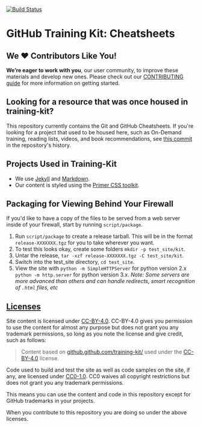 [![Build Status](https://travis-ci.org/github/training-kit.svg?branch=master)](https://travis-ci.org/github/training-kit)

# GitHub Training Kit: Cheatsheets

## We :heart: Contributors Like You!

**We’re eager to work with you**, our user community, to improve these materials and develop new ones. Please check out our [CONTRIBUTING guide](https://github.com/github/training-kit/blob/master/CONTRIBUTING.md) for more information on getting started.

## Looking for a resource that was once housed in training-kit?

This repository currently contains the Git and GitHub Cheatsheets. If you're looking for a project that used to be housed here, such as On-Demand training, reading lists, videos, and book recommendations, see [this commit](https://github.com/github/training-kit/tree/4fbf180e980ef973ba4cc4b8ef3d5f278ddc8c08) in the repository's history.

## Projects Used in Training-Kit

- We use [Jekyll](https://jekyllrb.com/) and [Markdown](https://guides.github.com/features/mastering-markdown/).
- Our content is styled using the [Primer CSS toolkit](https://github.com/primer/primer-css).

## Packaging for Viewing Behind Your Firewall

If you'd like to have a copy of the files to be served from a web server inside of your firewall, start by running `script/package`.

1. Run `script/package` to create a release tarball. This will be in the format `release-XXXXXXX.tgz` for you to take wherever you want.
2. To test this looks okay, create some folders `mkdir -p test_site/kit`.
3. Untar the release, `tar -xzf release-XXXXXXX.tgz -C test_site/kit`.
4. Switch into the test_site directory, `cd test_site`.
5. View the site with `python -m SimpleHTTPServer` for python version 2.x `python -m http.server` for python version 3.x. _Note: Some servers are more advanced than others and can handle redirects, smart recognition of `.html` files, etc_

## [Licenses](https://github.com/github/training-kit/blob/master/LICENSE)

Site content is licensed under [CC-BY-4.0](https://creativecommons.org/licenses/by/4.0/). CC-BY-4.0 gives you permission to use the content for almost any purpose but does not grant you any trademark permissions, so long as you note the license and give credit, such as follows:

> Content based on
> <a href="https://github.github.com/training-kit/">github.github.com/training-kit/</a>
> used under the
> <a href="https://creativecommons.org/licenses/by/4.0/">CC-BY-4.0</a>
> license.</a>

Code used to build and test the site as well as code samples on the site, if any, are licensed under [CC0-1.0](https://creativecommons.org/publicdomain/zero/1.0/legalcode). CC0 waives all copyright restrictions but does not grant you any trademark permissions.

This means you can use the content and code in this repository except for GitHub trademarks in your projects.

When you contribute to this repository you are doing so under the above licenses.
